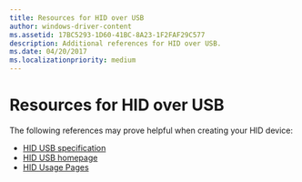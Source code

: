 ```yaml
---
title: Resources for HID over USB
author: windows-driver-content
ms.assetid: 17BC5293-1D60-41BC-8A23-1F2FAF29C577
description: Additional references for HID over USB.
ms.date: 04/20/2017
ms.localizationpriority: medium
---
```


# Resources for HID over USB


The following references may prove helpful when creating your HID device:

-   [HID USB specification](http://go.microsoft.com/fwlink/p/?LinkId=620757)
-   [HID USB homepage]( http://go.microsoft.com/fwlink/p/?LinkId=620758)
-   [HID Usage Pages](http://go.microsoft.com/fwlink/p/?LinkId=620759)

 

 




